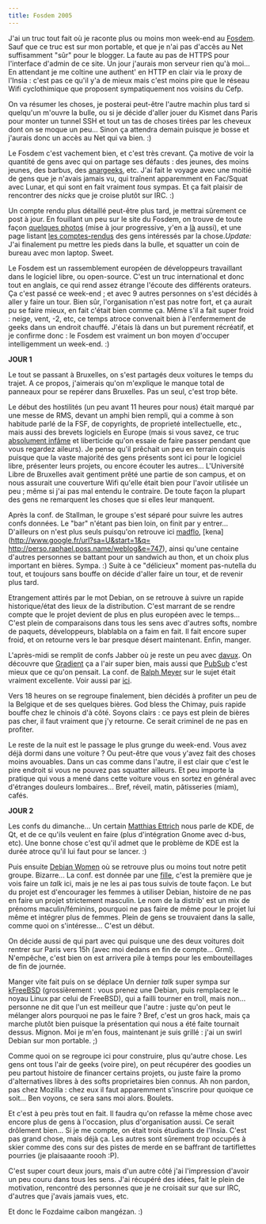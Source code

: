 ```yaml
---
title: Fosdem 2005
---
```


J'ai un truc tout fait où je raconte plus ou moins mon week-end au
[Fosdem](http://www.fosdem.org/2005). Sauf que ce truc est sur mon portable,
et que je n'ai pas d'accès au Net suffisamment "sûr" pour le blogger. La faute
au pas de HTTPS pour l'interface d'admin de ce site. Un jour j'aurais mon
serveur rien qu'à moi... En attendant je me coltine une authent' en HTTP en
clair via le proxy de l'Insia : c'est pas ce qu'il y'a de mieux mais c'est
moins pire que le réseau Wifi cyclothimique que proposent sympatiquement nos
voisins du Cefp.

On va résumer les choses, je posterai peut-être l'autre machin plus tard si
quelqu'un m'ouvre la bulle, ou si je décide d'aller jouer du Kismet dans Paris
pour monter un tunnel SSH et tout un tas de choses tirées par les cheveux dont
on se moque un peu... Sinon ça attendra demain puisque je bosse et j'aurais
donc un accès au Net qui va bien. :)

Le Fosdem c'est vachement bien, et c'est très crevant. Ça motive de voir la
quantité de gens avec qui on partage ses défauts : des jeunes, des moins
jeunes, des barbus, des [anargeeks](http://www.anargeek.net), etc. J'ai fait
le voyage avec une moitié de gens que je n'avais jamais vu, qui traînent
apparemment en Fac/Squat avec Lunar, et qui sont en fait vraiment _tous_
sympas. Et ça fait plaisir de rencontrer des _nicks_ que je croise plutôt sur
IRC. :)

Un compte rendu plus détaillé peut-être plus tard, je mettrai sûrement ce post
à jour. En fouillant un peu sur le site du Fosdem, on trouve de toute façon
[quelques photos](http://fosdem.3ti.be/) (mise à jour progressive, y'en a
[là](http://paul.luon.net/albums/fosdem2005/) aussi), et une page listant [les
comptes-rendus](http://wiki.fosdem.org/tiki-index.php?page=Fosdem2005Reports)
des gens intéressés par la chose._Update:_ J'ai finalement pu mettre les pieds
dans la bulle, et squatter un coin de bureau avec mon laptop. Sweet.

Le Fosdem est un rassemblement européen de développeurs travaillant dans le
logiciel libre, ou open-source. C'est un truc international et donc tout en
anglais, ce qui rend assez étrange l'écoute des différents orateurs. Ça c'est
passé ce week-end ; et avec 9 autres personnes on s'est décidés à aller y
faire un tour. Bien sûr, l'organisation n'est pas notre fort, et ça aurait pu
se faire mieux, en fait c'était bien comme ça. Même s'il a fait super froid :
neige, vent, -2, etc, ce temps atroce convenait bien à l'enfermement de geeks
dans un endroit chauffé. J'étais là dans un but purement récréatif, et je
confirme donc : le Fosdem est vraiment un bon moyen d'occuper intelligemment
un week-end. :)

**JOUR 1**

Le tout se passant à Bruxelles, on s'est partagés deux voitures le temps du
trajet. A ce propos, j'aimerais qu'on m'explique le manque total de panneaux
pour se repérer dans Bruxelles. Pas un seul, c'est trop bête.

Le début des hostilités (un peu avant 11 heures pour nous) était marqué par
une messe de RMS, devant un amphi bien rempli, qui a comme à son habitude
parlé de la FSF, de copyrights, de proprieté intellectuelle, etc., mais aussi
des brevets logiciels en Europe (mais si vous savez, ce truc [absolument
infâme](http://swpat.ffii.org/index.fr.html) et liberticide qu'on essaie de
faire passer pendant que vous regardez aileurs). Je pense qu'il prêchait un
peu en terrain conquis puisque que la vaste majorité des gens présents sont
ici pour le logiciel libre, présenter leurs projets, ou encore écouter les
autres... L'Université Libre de Bruxelles avait gentiment prêté une partie de
son campus, et on nous assurait une couverture Wifi qu'elle était bien pour
l'avoir utilisée un peu ; même si j'ai pas mal entendu le contraire. De toute
façon la plupart des gens ne remarquent les choses que si elles leur manquent.

Après la conf. de Stallman, le groupe s'est séparé pour suivre les autres
confs données. Le "bar" n'étant pas bien loin, on finit par y entrer...
D'ailleurs on n'est plus seuls puisqu'on retrouve ici
[madflo](http://www.poxx.net), [kena](http://www.google.fr/url?sa=U&start=1&q=
http://perso.raphael.poss.name/weblog&e=747), ainsi qu'une centaine d'autres
personnes se battant pour un sandwich au thon, et un choix plus important en
bières. Sympa. :) Suite à ce "délicieux" moment pas-nutella du tout, et
toujours sans bouffe on décide d'aller faire un tour, et de revenir plus tard.

Etrangement attirés par le mot Debian, on se retrouve à suivre un rapide
historique/état des lieux de la distribution. C'est marrant de se rendre
compte que le projet devient de plus en plus européen avec le temps... C'est
plein de comparaisons dans tous les sens avec d'autres softs, nombre de
paquets, développeurs, blablabla on a faim en fait. Il fait encore super
froid, et on retourne vers le bar presque désert maintenant. Enfin, manger.

L'après-midi se remplit de confs Jabber où je reste un peu avec
[davux](http://davux.asocial.info/blog). On découvre que
[Gradient](http://gradient.ex-337.net/) ça a l'air super bien, mais aussi que
[PubSub](http://www.jabber.org/jeps/jep-0060.html) c'est mieux que ce qu'on
pensait. La conf. de [Ralph Meyer](http://ralphm.net/blog/) sur le sujet était
vraiment excellente. Voir aussi par [ici](http://www.pubsub.com).

Vers 18 heures on se regroupe finalement, bien décidés à profiter un peu de la
Belgique et de ses quelques bières. God bless the Chimay, puis rapide bouffe
chez le chinois d'à côté. Soyons clairs : ce pays est plein de bières pas
cher, il faut vraiment que j'y retourne. Ce serait criminel de ne pas en
profiter.

Le reste de la nuit est le passage le plus grunge du week-end. Vous avez déjà
dormi dans une voiture ? Ou peut-être que vous y'avez fait des choses moins
avouables. Dans un cas comme dans l'autre, il est clair que c'est le pire
endroit si vous ne pouvez pas squatter ailleurs. Et peu importe la pratique
qui vous a mené dans cette voiture vous en sortez en général avec d'étranges
douleurs lombaires... Bref, réveil, matin, pâtisseries (miam), cafés.

**JOUR 2**

Les confs du dimanche... Un certain [Matthias
Ettrich](http://www.kde.nl/people/ettrich.html) nous parle de KDE, de Qt, et
de ce qu'ils veulent en faire (plus d'intégration Gnome avec d-bus, etc). Une
bonne chose c'est qu'il admet que le problème de KDE est la durée atroce qu'il
lui faut pour se lancer. :)

Puis ensuite [Debian Women](http://women.alioth.debian.org/) où se retrouve
plus ou moins tout notre petit groupe. Bizarre... La conf. est donnée par une
[fille](http://www.srcf.ucam.org/~hmw26/join-the-dots/2005/02/27/slides/),
c'est la première que je vois faire un _talk_ ici, mais je ne les ai pas tous
suivis de toute façon. Le but du projet est d'encourager les femmes à utiliser
Debian, histoire de ne pas en faire un projet strictement masculin. Le nom de
la distrib' est un mix de prénoms maculin/féminins, pourquoi ne pas faire de
même pour le projet lui même et intégrer plus de femmes. Plein de gens se
trouvaient dans la salle, comme quoi on s'intéresse... C'est un début.

On décide aussi de qui part avec qui puisque une des deux voitures doit
rentrer sur Paris vers 15h (avec moi dedans en fin de compte... Grml).
N'empêche, c'est bien on est arrivera pile à temps pour les embouteillages de
fin de journée.

Manger vite fait puis on se déplace Un dernier _talk_ super sympa sur
[kFreeBSD](http://www.debian.org/ports/kfreebsd-gnu/) (grossièrement : vous
prenez une Debian, puis remplacez le noyau Linux par celui de FreeBSD), qui a
failli tourner en troll, mais non... personne ne dit que l'un est meilleur que
l'autre : juste qu'on peut le mélanger alors pourquoi ne pas le faire ? Bref,
c'est un gros hack, mais ça marche plutôt bien puisque la présentation qui
nous a été faite tournait dessus. Mignon. Moi je m'en fous, maintenant je suis
grillé : j'ai un swirl Debian sur mon portable. ;)

Comme quoi on se regroupe ici pour construire, plus qu'autre chose. Les gens
ont tous l'air de geeks (voire pire), on peut récupérer des goodies un peu
partout histoire de financer certains projets, ou juste faire la promo
d'alternatives libres à des softs proprietaires bien connus. Ah non pardon,
pas chez Mozilla : chez eux il faut apparemment s'inscrire pour quoique ce
soit... Ben voyons, ce sera sans moi alors. Boulets.

Et c'est à peu près tout en fait. Il faudra qu'on refasse la même chose avec
encore plus de gens à l'occasion, plus d'organisation aussi. Ce serait
drôlement bien... Si je me compte, on était trois étudiants de l'Insia. C'est
pas grand chose, mais déjà ça. Les autres sont sûrement trop occupés à skier
comme des cons sur des pistes de merde en se baffrant de tartiflettes pourries
(je plaisaaante roooh :P).

C'est super court deux jours, mais d'un autre côté j'ai l'impression d'avoir
un peu couru dans tous les sens. J'ai récupéré des idées, fait le plein de
motivation, rencontré des personnes que je ne croisait sur que sur IRC,
d'autres que j'avais jamais vues, etc.

Et donc le Fozdaime caibon mangézan. :)

